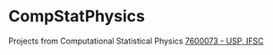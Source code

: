 # CompStatPhysics
Projects from Computational Statistical Physics
[7600073 - USP, IFSC](https://uspdigital.usp.br/jupiterweb/obterDisciplina?nomdis=&sgldis=7600073)
